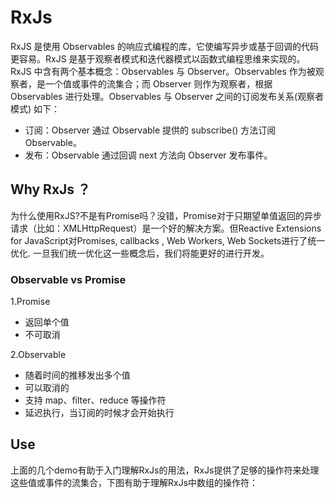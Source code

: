 # RxJs

RxJS 是使用 Observables 的响应式编程的库，它使编写异步或基于回调的代码更容易。RxJS 是基于观察者模式和迭代器模式以函数式编程思维来实现的。
RxJS 中含有两个基本概念：Observables 与 Observer。Observables 作为被观察者，是一个值或事件的流集合；而 Observer 则作为观察者，根据 Observables 
进行处理。Observables 与 Observer 之间的订阅发布关系(观察者模式) 如下：

- 订阅：Observer 通过 Observable 提供的 subscribe() 方法订阅 Observable。
- 发布：Observable 通过回调 next 方法向 Observer 发布事件。

## Why RxJs ？

为什么使用RxJS?不是有Promise吗？没错，Promise对于只期望单值返回的异步请求（比如：XMLHttpRequest）是一个好的解决方案。但Reactive Extensions for JavaScript对Promises, callbacks , Web Workers, Web Sockets进行了统一优化. 一旦我们统一优化这一些概念后，我们将能更好的进行开发。

### Observable vs Promise

1.Promise

- 返回单个值
- 不可取消
  
2.Observable

- 随着时间的推移发出多个值
- 可以取消的
- 支持 map、filter、reduce 等操作符
- 延迟执行，当订阅的时候才会开始执行

## Use

上面的几个demo有助于入门理解RxJs的用法，RxJs提供了足够的操作符来处理这些值或事件的流集合，下图有助于理解RxJs中数组的操作符：

